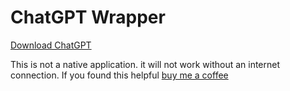 # ChatGPT Wrapper


[Download ChatGPT](blob:https://github.com/3d3b1830-ca87-4839-a84e-024d2202dc24)

This is not a native application. it will not work without an internet connection. If you found this helpful [buy me a coffee](https://www.buymeacoffee.com/zaynekomichi)


